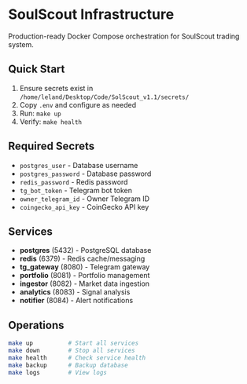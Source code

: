 # SoulScout Infrastructure

Production-ready Docker Compose orchestration for SoulScout trading system.

## Quick Start

1. Ensure secrets exist in `/home/leland/Desktop/Code/SolScout_v1.1/secrets/`
2. Copy `.env` and configure as needed
3. Run: `make up`
4. Verify: `make health`

## Required Secrets

- `postgres_user` - Database username
- `postgres_password` - Database password  
- `redis_password` - Redis password
- `tg_bot_token` - Telegram bot token
- `owner_telegram_id` - Owner Telegram ID
- `coingecko_api_key` - CoinGecko API key

## Services

- **postgres** (5432) - PostgreSQL database
- **redis** (6379) - Redis cache/messaging
- **tg_gateway** (8080) - Telegram gateway
- **portfolio** (8081) - Portfolio management
- **ingestor** (8082) - Market data ingestion
- **analytics** (8083) - Signal analysis
- **notifier** (8084) - Alert notifications

## Operations

```bash
make up          # Start all services
make down        # Stop all services  
make health      # Check service health
make backup      # Backup database
make logs        # View logs
